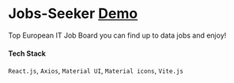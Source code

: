 # Jobs-Seeker [Demo](https://jobs-seeker.netlify.app/)
Top European IT Job Board you can find up to data jobs and enjoy!

#### Tech Stack 
`React.js`, `Axios`, `Material UI`, `Material icons`, `Vite.js`
